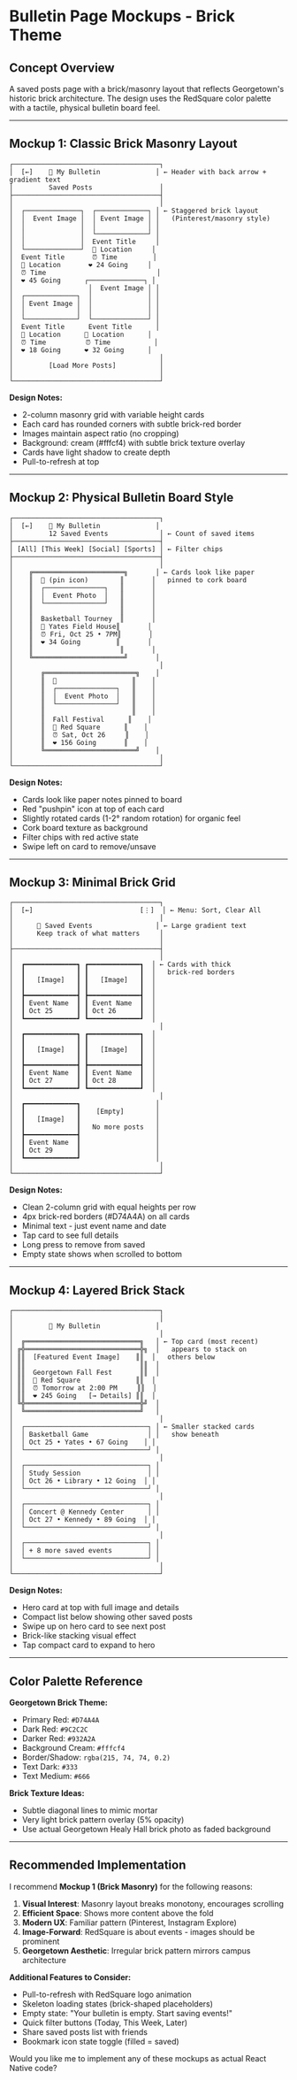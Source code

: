 # Bulletin Page Mockups - Brick Theme

## Concept Overview
A saved posts page with a brick/masonry layout that reflects Georgetown's historic brick architecture. The design uses the RedSquare color palette with a tactile, physical bulletin board feel.

---

## Mockup 1: Classic Brick Masonry Layout

```
┌─────────────────────────────────────┐
│  [←]    📌 My Bulletin              │ ← Header with back arrow + gradient text
│         Saved Posts                 │
├─────────────────────────────────────┤
│                                     │
│  ┌──────────────┐  ┌─────────────┐ │ ← Staggered brick layout
│  │  Event Image │  │ Event Image │ │   (Pinterest/masonry style)
│  │              │  │             │ │
│  │              │  └─────────────┘ │
│  │              │  Event Title     │
│  └──────────────┘  📍 Location     │
│  Event Title       ⏰ Time         │
│  📍 Location       ❤️ 24 Going     │
│  ⏰ Time                            │
│  ❤️ 45 Going      ┌──────────────┐ │
│                   │  Event Image │ │
│  ┌─────────────┐  │              │ │
│  │ Event Image │  │              │ │
│  │             │  │              │ │
│  └─────────────┘  └──────────────┘ │
│  Event Title      Event Title      │
│  📍 Location      📍 Location      │
│  ⏰ Time          ⏰ Time           │
│  ❤️ 18 Going      ❤️ 32 Going      │
│                                     │
│         [Load More Posts]           │
│                                     │
└─────────────────────────────────────┘
```

**Design Notes:**
- 2-column masonry grid with variable height cards
- Each card has rounded corners with subtle brick-red border
- Images maintain aspect ratio (no cropping)
- Background: cream (#fffcf4) with subtle brick texture overlay
- Cards have light shadow to create depth
- Pull-to-refresh at top

---

## Mockup 2: Physical Bulletin Board Style

```
┌─────────────────────────────────────┐
│  [←]    📌 My Bulletin              │
│         12 Saved Events             │ ← Count of saved items
├─────────────────────────────────────┤
│ [All] [This Week] [Social] [Sports] │ ← Filter chips
├─────────────────────────────────────┤
│                                     │
│    ╔═══════════════════════╗       │ ← Cards look like paper
│    ║  📌 (pin icon)        ║       │   pinned to cork board
│    ║  ┌───────────────┐   ║       │
│    ║  │  Event Photo  │   ║       │
│    ║  └───────────────┘   ║       │
│    ║                      ║       │
│    ║  Basketball Tourney  ║       │
│    ║  📍 Yates Field House║       │
│    ║  ⏰ Fri, Oct 25 • 7PM║       │
│    ║  ❤️ 34 Going         ║       │
│    ║                      ║       │
│    ╚═══════════════════════╝       │
│                                     │
│       ╔═══════════════════════╗    │
│       ║  📌                   ║    │
│       ║  ┌───────────────┐   ║    │
│       ║  │  Event Photo  │   ║    │
│       ║  └───────────────┘   ║    │
│       ║                      ║    │
│       ║  Fall Festival      ║    │
│       ║  📍 Red Square      ║    │
│       ║  ⏰ Sat, Oct 26     ║    │
│       ║  ❤️ 156 Going       ║    │
│       ╚═══════════════════════╝    │
│                                     │
└─────────────────────────────────────┘
```

**Design Notes:**
- Cards look like paper notes pinned to board
- Red "pushpin" icon at top of each card
- Slightly rotated cards (1-2° random rotation) for organic feel
- Cork board texture as background
- Filter chips with red active state
- Swipe left on card to remove/unsave

---

## Mockup 3: Minimal Brick Grid

```
┌─────────────────────────────────────┐
│  [←]                           [⋮]  │ ← Menu: Sort, Clear All
│                                     │
│      📌 Saved Events                │ ← Large gradient text
│      Keep track of what matters     │
│                                     │
├─────────────────────────────────────┤
│                                     │
│  ┏━━━━━━━━━━━━━┓ ┏━━━━━━━━━━━━━┓  │ ← Cards with thick
│  ┃             ┃ ┃             ┃  │   brick-red borders
│  ┃   [Image]   ┃ ┃   [Image]   ┃  │
│  ┃             ┃ ┃             ┃  │
│  ┣━━━━━━━━━━━━━┫ ┣━━━━━━━━━━━━━┫  │
│  ┃ Event Name  ┃ ┃ Event Name  ┃  │
│  ┃ Oct 25      ┃ ┃ Oct 26      ┃  │
│  ┗━━━━━━━━━━━━━┛ ┗━━━━━━━━━━━━━┛  │
│                                     │
│  ┏━━━━━━━━━━━━━┓ ┏━━━━━━━━━━━━━┓  │
│  ┃             ┃ ┃             ┃  │
│  ┃   [Image]   ┃ ┃   [Image]   ┃  │
│  ┃             ┃ ┃             ┃  │
│  ┣━━━━━━━━━━━━━┫ ┣━━━━━━━━━━━━━┫  │
│  ┃ Event Name  ┃ ┃ Event Name  ┃  │
│  ┃ Oct 27      ┃ ┃ Oct 28      ┃  │
│  ┗━━━━━━━━━━━━━┛ ┗━━━━━━━━━━━━━┛  │
│                                     │
│  ┏━━━━━━━━━━━━━┓                   │
│  ┃             ┃    [Empty]        │
│  ┃   [Image]   ┃                   │
│  ┃             ┃   No more posts   │
│  ┣━━━━━━━━━━━━━┫                   │
│  ┃ Event Name  ┃                   │
│  ┃ Oct 29      ┃                   │
│  ┗━━━━━━━━━━━━━┛                   │
│                                     │
└─────────────────────────────────────┘
```

**Design Notes:**
- Clean 2-column grid with equal heights per row
- 4px brick-red borders (#D74A4A) on all cards
- Minimal text - just event name and date
- Tap card to see full details
- Long press to remove from saved
- Empty state shows when scrolled to bottom

---

## Mockup 4: Layered Brick Stack

```
┌─────────────────────────────────────┐
│                                     │
│         📌 My Bulletin              │
│                                     │
│  ╔═════════════════════════════╗   │ ← Top card (most recent)
│ ╔╬═════════════════════════════╬╗  │   appears to stack on
│ ║║  [Featured Event Image]    ║║  │   others below
│ ║║                             ║║  │
│ ║║  Georgetown Fall Fest       ║║  │
│ ║║  📍 Red Square              ║║  │
│ ║║  ⏰ Tomorrow at 2:00 PM     ║║  │
│ ║║  ❤️ 245 Going   [→ Details] ║║  │
│ ╚╬═════════════════════════════╬╝  │
│  ╚═════════════════════════════╝   │
│                                     │
│  ┌───────────────────────────────┐ │ ← Smaller stacked cards
│  │ Basketball Game               │ │   show beneath
│  │ Oct 25 • Yates • 67 Going    │ │
│  └───────────────────────────────┘ │
│                                     │
│  ┌───────────────────────────────┐ │
│  │ Study Session                 │ │
│  │ Oct 26 • Library • 12 Going  │ │
│  └───────────────────────────────┘ │
│                                     │
│  ┌───────────────────────────────┐ │
│  │ Concert @ Kennedy Center      │ │
│  │ Oct 27 • Kennedy • 89 Going  │ │
│  └───────────────────────────────┘ │
│                                     │
│  ┌───────────────────────────────┐ │
│  │ + 8 more saved events         │ │
│  └───────────────────────────────┘ │
│                                     │
└─────────────────────────────────────┘
```

**Design Notes:**
- Hero card at top with full image and details
- Compact list below showing other saved posts
- Swipe up on hero card to see next post
- Brick-like stacking visual effect
- Tap compact card to expand to hero

---

## Color Palette Reference

**Georgetown Brick Theme:**
- Primary Red: `#D74A4A`
- Dark Red: `#9C2C2C`
- Darker Red: `#932A2A`
- Background Cream: `#fffcf4`
- Border/Shadow: `rgba(215, 74, 74, 0.2)`
- Text Dark: `#333`
- Text Medium: `#666`

**Brick Texture Ideas:**
- Subtle diagonal lines to mimic mortar
- Very light brick pattern overlay (5% opacity)
- Use actual Georgetown Healy Hall brick photo as faded background

---

## Recommended Implementation

I recommend **Mockup 1 (Brick Masonry)** for the following reasons:

1. **Visual Interest**: Masonry layout breaks monotony, encourages scrolling
2. **Efficient Space**: Shows more content above the fold
3. **Modern UX**: Familiar pattern (Pinterest, Instagram Explore)
4. **Image-Forward**: RedSquare is about events - images should be prominent
5. **Georgetown Aesthetic**: Irregular brick pattern mirrors campus architecture

**Additional Features to Consider:**
- Pull-to-refresh with RedSquare logo animation
- Skeleton loading states (brick-shaped placeholders)
- Empty state: "Your bulletin is empty. Start saving events!"
- Quick filter buttons (Today, This Week, Later)
- Share saved posts list with friends
- Bookmark icon state toggle (filled = saved)

Would you like me to implement any of these mockups as actual React Native code?
